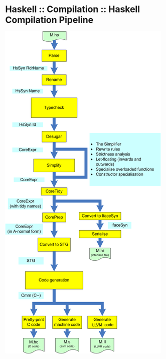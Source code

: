 # Haskell :: Compilation :: Haskell Compilation Pipeline


![ghc-pipeline](haskell-compilation-pipeline.png)
